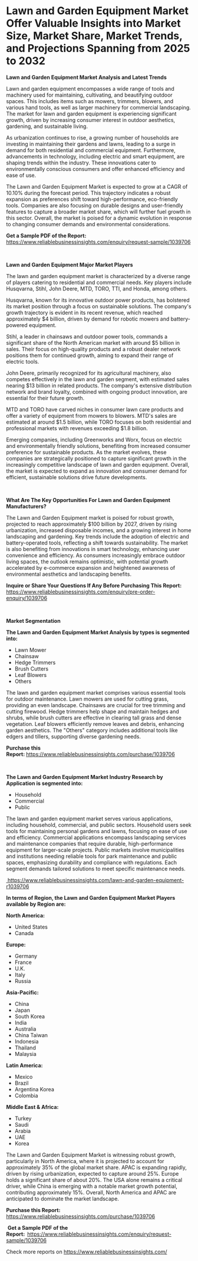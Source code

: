 <p><h1>Lawn and Garden Equipment Market Offer Valuable Insights into Market Size, Market Share, Market Trends, and Projections Spanning from 2025 to 2032</h1></p><p><strong>Lawn and Garden Equipment Market Analysis and Latest Trends</strong></p>
<p><p>Lawn and garden equipment encompasses a wide range of tools and machinery used for maintaining, cultivating, and beautifying outdoor spaces. This includes items such as mowers, trimmers, blowers, and various hand tools, as well as larger machinery for commercial landscaping. The market for lawn and garden equipment is experiencing significant growth, driven by increasing consumer interest in outdoor aesthetics, gardening, and sustainable living. </p><p>As urbanization continues to rise, a growing number of households are investing in maintaining their gardens and lawns, leading to a surge in demand for both residential and commercial equipment. Furthermore, advancements in technology, including electric and smart equipment, are shaping trends within the industry. These innovations cater to environmentally conscious consumers and offer enhanced efficiency and ease of use. </p><p>The Lawn and Garden Equipment Market is expected to grow at a CAGR of 10.10% during the forecast period. This trajectory indicates a robust expansion as preferences shift toward high-performance, eco-friendly tools. Companies are also focusing on durable designs and user-friendly features to capture a broader market share, which will further fuel growth in this sector. Overall, the market is poised for a dynamic evolution in response to changing consumer demands and environmental considerations.</p></p>
<p><strong>Get a Sample PDF of the Report:&nbsp;</strong> <a href="https://www.reliablebusinessinsights.com/enquiry/request-sample/1039706?utm_campaign=3109&utm_medium=2&utm_source=Github&utm_content=ia&utm_term=08042025&utm_id=lawn-and-garden-equipment">https://www.reliablebusinessinsights.com/enquiry/request-sample/1039706</a></p>
<p>&nbsp;</p>
<p><strong>Lawn and Garden Equipment Major Market Players</strong></p>
<p><p>The lawn and garden equipment market is characterized by a diverse range of players catering to residential and commercial needs. Key players include Husqvarna, Stihl, John Deere, MTD, TORO, TTI, and Honda, among others. </p><p>Husqvarna, known for its innovative outdoor power products, has bolstered its market position through a focus on sustainable solutions. The company's growth trajectory is evident in its recent revenue, which reached approximately $4 billion, driven by demand for robotic mowers and battery-powered equipment.</p><p>Stihl, a leader in chainsaws and outdoor power tools, commands a significant share of the North American market with around $5 billion in sales. Their focus on high-quality products and a robust dealer network positions them for continued growth, aiming to expand their range of electric tools.</p><p>John Deere, primarily recognized for its agricultural machinery, also competes effectively in the lawn and garden segment, with estimated sales nearing $13 billion in related products. The company's extensive distribution network and brand loyalty, combined with ongoing product innovation, are essential for their future growth.</p><p>MTD and TORO have carved niches in consumer lawn care products and offer a variety of equipment from mowers to blowers. MTD's sales are estimated at around $1.5 billion, while TORO focuses on both residential and professional markets with revenues exceeding $1.8 billion.</p><p>Emerging companies, including Greenworks and Worx, focus on electric and environmentally friendly solutions, benefiting from increased consumer preference for sustainable products. As the market evolves, these companies are strategically positioned to capture significant growth in the increasingly competitive landscape of lawn and garden equipment. Overall, the market is expected to expand as innovation and consumer demand for efficient, sustainable solutions drive future developments.</p></p>
<p>&nbsp;</p>
<p><strong>What Are The Key Opportunities For Lawn and Garden Equipment Manufacturers?</strong></p>
<p><p>The Lawn and Garden Equipment market is poised for robust growth, projected to reach approximately $100 billion by 2027, driven by rising urbanization, increased disposable incomes, and a growing interest in home landscaping and gardening. Key trends include the adoption of electric and battery-operated tools, reflecting a shift towards sustainability. The market is also benefiting from innovations in smart technology, enhancing user convenience and efficiency. As consumers increasingly embrace outdoor living spaces, the outlook remains optimistic, with potential growth accelerated by e-commerce expansion and heightened awareness of environmental aesthetics and landscaping benefits.</p></p>
<p><strong>Inquire or Share Your Questions If Any Before Purchasing This Report:</strong> <a href="https://www.reliablebusinessinsights.com/enquiry/pre-order-enquiry/1039706?utm_campaign=3109&utm_medium=2&utm_source=Github&utm_content=ia&utm_term=08042025&utm_id=lawn-and-garden-equipment">https://www.reliablebusinessinsights.com/enquiry/pre-order-enquiry/1039706</a></p>
<p>&nbsp;</p>
<p><strong>Market Segmentation</strong></p>
<p><strong>The Lawn and Garden Equipment Market Analysis by types is segmented into:</strong></p>
<p><ul><li>Lawn Mower</li><li>Chainsaw</li><li>Hedge Trimmers</li><li>Brush Cutters</li><li>Leaf Blowers</li><li>Others</li></ul></p>
<p><p>The lawn and garden equipment market comprises various essential tools for outdoor maintenance. Lawn mowers are used for cutting grass, providing an even landscape. Chainsaws are crucial for tree trimming and cutting firewood. Hedge trimmers help shape and maintain hedges and shrubs, while brush cutters are effective in clearing tall grass and dense vegetation. Leaf blowers efficiently remove leaves and debris, enhancing garden aesthetics. The "Others" category includes additional tools like edgers and tillers, supporting diverse gardening needs.</p></p>
<p><strong>Purchase this Report:&nbsp;</strong><a href="https://www.reliablebusinessinsights.com/purchase/1039706?utm_campaign=3109&utm_medium=2&utm_source=Github&utm_content=ia&utm_term=08042025&utm_id=lawn-and-garden-equipment">https://www.reliablebusinessinsights.com/purchase/1039706</a></p>
<p>&nbsp;</p>
<p><strong>The Lawn and Garden Equipment Market Industry Research by Application is segmented into:</strong></p>
<p><ul><li>Household</li><li>Commercial</li><li>Public</li></ul></p>
<p><p>The lawn and garden equipment market serves various applications, including household, commercial, and public sectors. Household users seek tools for maintaining personal gardens and lawns, focusing on ease of use and efficiency. Commercial applications encompass landscaping services and maintenance companies that require durable, high-performance equipment for larger-scale projects. Public markets involve municipalities and institutions needing reliable tools for park maintenance and public spaces, emphasizing durability and compliance with regulations. Each segment demands tailored solutions to meet specific maintenance needs.</p></p>
<p><a href="https://www.reliablebusinessinsights.com/lawn-and-garden-equipment-r1039706?utm_campaign=3109&utm_medium=2&utm_source=Github&utm_content=ia&utm_term=08042025&utm_id=lawn-and-garden-equipment">&nbsp;https://www.reliablebusinessinsights.com/lawn-and-garden-equipment-r1039706</a></p>
<p><strong>In terms of Region, the Lawn and Garden Equipment Market Players available by Region are:</strong></p>
<p>
    <p> <strong> North America: </strong>
        <ul>
            <li>United States</li>
            <li>Canada</li>
        </ul>
        </p> 
    <p> <strong> Europe: </strong>
        <ul>
            <li>Germany</li>
            <li>France</li>
            <li>U.K.</li>
            <li>Italy</li>
            <li>Russia</li>
        </ul>
        </p> 
    <p> <strong> Asia-Pacific: </strong>
        <ul>
            <li>China</li>
            <li>Japan</li>
            <li>South Korea</li>
            <li>India</li>
            <li>Australia</li>
            <li>China Taiwan</li>
            <li>Indonesia</li>
            <li>Thailand</li>
            <li>Malaysia</li>
        </ul>
        </p> 
    <p> <strong> Latin America: </strong>
        <ul>
            <li>Mexico</li>
            <li>Brazil</li>
            <li>Argentina Korea</li>
            <li>Colombia</li>
        </ul>
        </p> 
    <p> <strong> Middle East & Africa: </strong>
        <ul>
            <li>Turkey</li>
            <li>Saudi</li>
            <li>Arabia</li>
            <li>UAE</li>
            <li>Korea</li>
        </ul>
    </p>
    </p>
<p><p>The Lawn and Garden Equipment Market is witnessing robust growth, particularly in North America, where it is projected to account for approximately 35% of the global market share. APAC is expanding rapidly, driven by rising urbanization, expected to capture around 25%. Europe holds a significant share of about 20%. The USA alone remains a critical driver, while China is emerging with a notable market growth potential, contributing approximately 15%. Overall, North America and APAC are anticipated to dominate the market landscape.</p></p>
<p><strong>Purchase this Report: </strong><a href="https://www.reliablebusinessinsights.com/purchase/1039706?utm_campaign=3109&utm_medium=2&utm_source=Github&utm_content=ia&utm_term=08042025&utm_id=lawn-and-garden-equipment">https://www.reliablebusinessinsights.com/purchase/1039706</a></p>
<p>&nbsp;<strong>Get a Sample PDF of the Report:&nbsp;&nbsp;</strong><a href="https://www.reliablebusinessinsights.com/enquiry/request-sample/1039706?utm_campaign=3109&utm_medium=2&utm_source=Github&utm_content=ia&utm_term=08042025&utm_id=lawn-and-garden-equipment">https://www.reliablebusinessinsights.com/enquiry/request-sample/1039706</a></p>
<p><strong></strong></p>
<p>Check more reports on <a href="https://www.reliablebusinessinsights.com/?utm_campaign=3109&utm_medium=2&utm_source=Github&utm_content=ia&utm_term=08042025&utm_id=lawn-and-garden-equipment">https://www.reliablebusinessinsights.com/</a></p>